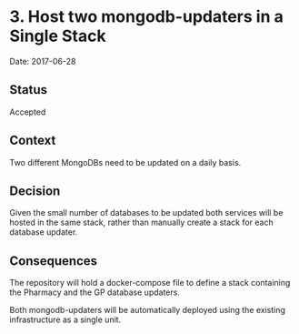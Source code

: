 # 3. Host two mongodb-updaters in a Single Stack

Date: 2017-06-28

## Status

Accepted

## Context

Two different MongoDBs need to be updated on a daily basis.

## Decision

Given the small number of databases to be updated both services will be hosted in the same stack, rather than manually create a stack for each database updater.

## Consequences

The repository will hold a docker-compose file to define a stack containing the Pharmacy and the GP database updaters.

Both mongodb-updaters will be automatically deployed using the existing infrastructure as a single unit.
